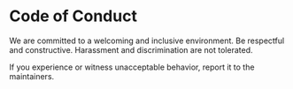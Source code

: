 
# Code of Conduct

We are committed to a welcoming and inclusive environment. Be respectful and constructive. Harassment and discrimination are not tolerated.

If you experience or witness unacceptable behavior, report it to the maintainers.
